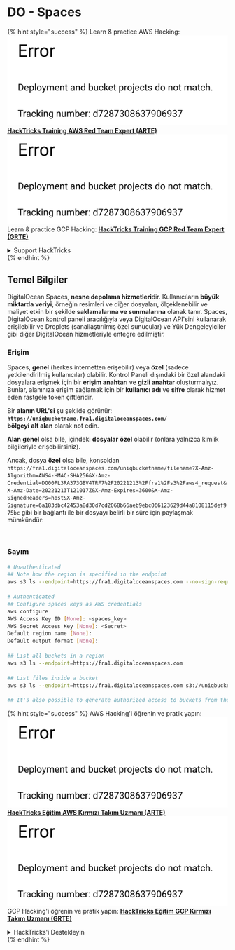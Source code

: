 # DO - Spaces

{% hint style="success" %}
Learn & practice AWS Hacking:<img src="../../../.gitbook/assets/image (1) (1).png" alt="" data-size="line">[**HackTricks Training AWS Red Team Expert (ARTE)**](https://training.hacktricks.xyz/courses/arte)<img src="../../../.gitbook/assets/image (1) (1).png" alt="" data-size="line">\
Learn & practice GCP Hacking: <img src="../../../.gitbook/assets/image (2).png" alt="" data-size="line">[**HackTricks Training GCP Red Team Expert (GRTE)**<img src="../../../.gitbook/assets/image (2).png" alt="" data-size="line">](https://training.hacktricks.xyz/courses/grte)

<details>

<summary>Support HackTricks</summary>

* Check the [**subscription plans**](https://github.com/sponsors/carlospolop)!
* **Join the** 💬 [**Discord group**](https://discord.gg/hRep4RUj7f) or the [**telegram group**](https://t.me/peass) or **follow** us on **Twitter** 🐦 [**@hacktricks\_live**](https://twitter.com/hacktricks\_live)**.**
* **Share hacking tricks by submitting PRs to the** [**HackTricks**](https://github.com/carlospolop/hacktricks) and [**HackTricks Cloud**](https://github.com/carlospolop/hacktricks-cloud) github repos.

</details>
{% endhint %}

## Temel Bilgiler

DigitalOcean Spaces, **nesne depolama hizmetleri**dir. Kullanıcıların **büyük miktarda veriyi**, örneğin resimleri ve diğer dosyaları, ölçeklenebilir ve maliyet etkin bir şekilde **saklamalarına ve sunmalarına** olanak tanır. Spaces, DigitalOcean kontrol paneli aracılığıyla veya DigitalOcean API'sini kullanarak erişilebilir ve Droplets (sanallaştırılmış özel sunucular) ve Yük Dengeleyiciler gibi diğer DigitalOcean hizmetleriyle entegre edilmiştir.

### Erişim

Spaces, **genel** (herkes internetten erişebilir) veya **özel** (sadece yetkilendirilmiş kullanıcılar) olabilir. Kontrol Paneli dışındaki bir özel alandaki dosyalara erişmek için bir **erişim anahtarı** ve **gizli anahtar** oluşturmalıyız. Bunlar, alanınıza erişim sağlamak için bir **kullanıcı adı** ve **şifre** olarak hizmet eden rastgele token çiftleridir.

Bir **alanın URL'si** şu şekilde görünür: **`https://uniqbucketname.fra1.digitaloceanspaces.com/`**\
**bölgeyi** **alt alan** olarak not edin.

**Alan** **genel** olsa bile, içindeki **dosyalar** **özel** olabilir (onlara yalnızca kimlik bilgileriyle erişebilirsiniz).

Ancak, dosya **özel** olsa bile, konsoldan `https://fra1.digitaloceanspaces.com/uniqbucketname/filename?X-Amz-Algorithm=AWS4-HMAC-SHA256&X-Amz-Credential=DO00PL3RA373GBV4TRF7%2F20221213%2Ffra1%2Fs3%2Faws4_request&X-Amz-Date=20221213T121017Z&X-Amz-Expires=3600&X-Amz-SignedHeaders=host&X-Amz-Signature=6a183dbc42453a8d30d7cd2068b66aeb9ebc066123629d44a8108115def975bc` gibi bir bağlantı ile bir dosyayı belirli bir süre için paylaşmak mümkündür:

<figure><img src="../../../.gitbook/assets/image (277).png" alt=""><figcaption></figcaption></figure>

### Sayım
```bash
# Unauthenticated
## Note how the region is specified in the endpoint
aws s3 ls --endpoint=https://fra1.digitaloceanspaces.com --no-sign-request s3://uniqbucketname

# Authenticated
## Configure spaces keys as AWS credentials
aws configure
AWS Access Key ID [None]: <spaces_key>
AWS Secret Access Key [None]: <Secret>
Default region name [None]:
Default output format [None]:

## List all buckets in a region
aws s3 ls --endpoint=https://fra1.digitaloceanspaces.com

## List files inside a bucket
aws s3 ls --endpoint=https://fra1.digitaloceanspaces.com s3://uniqbucketname

## It's also possible to generate authorized access to buckets from the API
```
{% hint style="success" %}
AWS Hacking'i öğrenin ve pratik yapın:<img src="../../../.gitbook/assets/image (1) (1).png" alt="" data-size="line">[**HackTricks Eğitim AWS Kırmızı Takım Uzmanı (ARTE)**](https://training.hacktricks.xyz/courses/arte)<img src="../../../.gitbook/assets/image (1) (1).png" alt="" data-size="line">\
GCP Hacking'i öğrenin ve pratik yapın: <img src="../../../.gitbook/assets/image (2).png" alt="" data-size="line">[**HackTricks Eğitim GCP Kırmızı Takım Uzmanı (GRTE)**<img src="../../../.gitbook/assets/image (2).png" alt="" data-size="line">](https://training.hacktricks.xyz/courses/grte)

<details>

<summary>HackTricks'i Destekleyin</summary>

* [**abonelik planlarını**](https://github.com/sponsors/carlospolop) kontrol edin!
* **💬 [**Discord grubuna**](https://discord.gg/hRep4RUj7f) veya [**telegram grubuna**](https://t.me/peass) katılın ya da **Twitter'da** 🐦 [**@hacktricks\_live**](https://twitter.com/hacktricks\_live)**'i takip edin.**
* **Hacking ipuçlarını paylaşmak için** [**HackTricks**](https://github.com/carlospolop/hacktricks) ve [**HackTricks Cloud**](https://github.com/carlospolop/hacktricks-cloud) github reposuna PR gönderin.

</details>
{% endhint %}
